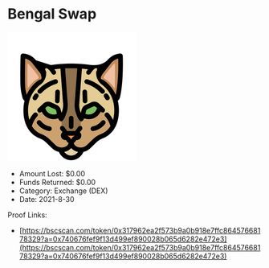 # Bengal Swap
![Bengal Swap](/rektimages/Bengal-Swap.png)
- Amount Lost: $0.00
- Funds Returned: $0.00
- Category: Exchange (DEX)
- Date: 2021-8-30



Proof Links:
- [https://bscscan.com/token/0x317962ea2f573b9a0b918e7ffc86457668178329?a=0x740676fef9f13d499ef890028b065d6282e472e3](https://bscscan.com/token/0x317962ea2f573b9a0b918e7ffc86457668178329?a=0x740676fef9f13d499ef890028b065d6282e472e3)


